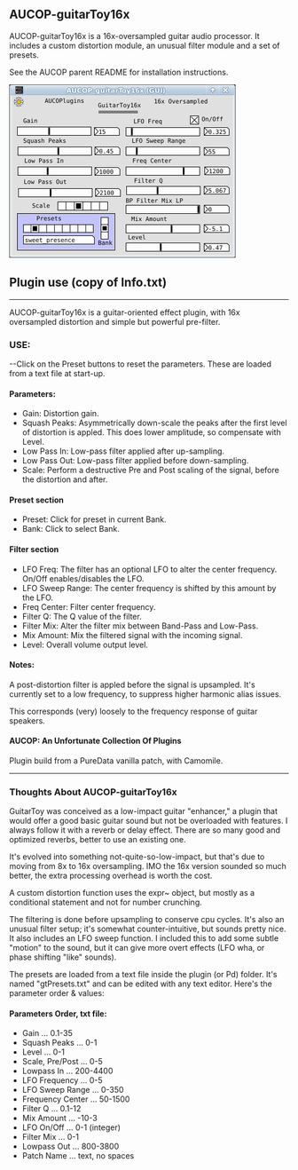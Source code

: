 ## AUCOP-guitarToy16x

AUCOP-guitarToy16x is a 16x-oversampled guitar audio processor. It includes a custom distortion module, an unusual filter module and a set of presets.

See the AUCOP parent README for installation instructions.

![gtoy pic](../webstuff/guitarToy.png)

## Plugin use (copy of Info.txt)
---
AUCOP-guitarToy16x is a guitar-oriented effect plugin, with 16x oversampled distortion and simple but powerful pre-filter.

### USE:
--Click on the Preset buttons to reset the parameters. These are loaded from a text file at start-up.

#### Parameters:

- Gain: Distortion gain.
- Squash Peaks: Asymmetrically down-scale the peaks after the first level of distortion is appled. This does lower amplitude, so compensate with Level.
- Low Pass In: Low-pass filter applied after up-sampling.
- Low Pass Out: Low-pass filter applied before down-sampling.
- Scale: Perform a destructive Pre and Post scaling of the signal, before the distortion and after.

#### Preset section
- Preset: Click for preset in current Bank.
- Bank: Click to select Bank.

#### Filter section
- LFO Freq: The filter has an optional LFO to alter the center frequency. On/Off enables/disables the LFO.
- LFO Sweep Range: The center frequency is shifted by this amount by the LFO.
- Freq Center: Filter center frequency.
- Filter Q: The Q value of the filter.
- Filter Mix: Alter the filter mix between Band-Pass and Low-Pass.
- Mix Amount: Mix the filtered signal with the incoming signal.
- Level: Overall volume output level.


#### Notes:
A post-distortion filter is appled before the signal is upsampled. It's currently set to a low frequency, to suppress higher harmonic alias issues.

This corresponds (very) loosely to the frequency response of guitar speakers.

#### AUCOP: An Unfortunate Collection Of Plugins

Plugin build from a PureData vanilla patch, with Camomile.

---

### Thoughts About AUCOP-guitarToy16x

GuitarToy was conceived as a low-impact guitar "enhancer," a plugin that would offer a good basic guitar sound but not be overloaded with features. I always follow it with a reverb or delay effect. There are so many good and optimized reverbs, better to use an existing one.

It's evolved into something not-quite-so-low-impact, but that's due to moving from 8x to 16x oversampling. IMO the 16x version sounded so much better, the extra processing overhead is worth the cost.

A custom distortion function uses the expr~ object, but mostly as a conditional statement and not for number crunching.

The filtering is done before upsampling to conserve cpu cycles. It's also an unusual filter setup; it's somewhat counter-intuitive, but sounds pretty nice. It also includes an LFO sweep function. I included this to add some subtle "motion" to the sound, but it can give more overt effects (LFO wha, or phase shifting "like" sounds).

The presets are loaded from a text file inside the plugin (or Pd) folder. It's named "gtPresets.txt" and can be edited with any text editor. Here's the parameter order & values:

#### Parameters Order, txt file:

- Gain ... 0.1-35
- Squash Peaks ... 0-1
- Level ... 0-1
- Scale, Pre/Post ... 0-5
- Lowpass In ... 200-4400
- LFO Frequency ... 0-5
- LFO Sweep Range ... 0-350
- Frequency Center ... 50-1500
- Filter Q ... 0.1-12
- Mix Amount ... -10-3
- LFO On/Off ... 0-1 (integer)
- Filter Mix ... 0-1
- Lowpass Out ... 800-3800
- Patch Name ... text, no spaces

